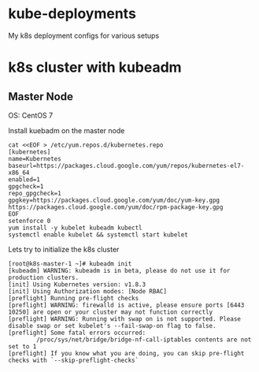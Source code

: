 # kube-deployments
My k8s deployment configs for various setups

# k8s cluster with kubeadm
## Master Node
OS: CentOS 7 

Install kuebadm on the master node
``` 
cat <<EOF > /etc/yum.repos.d/kubernetes.repo
[kubernetes]
name=Kubernetes
baseurl=https://packages.cloud.google.com/yum/repos/kubernetes-el7-x86_64
enabled=1
gpgcheck=1
repo_gpgcheck=1
gpgkey=https://packages.cloud.google.com/yum/doc/yum-key.gpg https://packages.cloud.google.com/yum/doc/rpm-package-key.gpg
EOF
setenforce 0
yum install -y kubelet kubeadm kubectl
systemctl enable kubelet && systemctl start kubelet 
```

Lets try to initialize the k8s cluster

```
[root@k8s-master-1 ~]# kubeadm init 
[kubeadm] WARNING: kubeadm is in beta, please do not use it for production clusters.
[init] Using Kubernetes version: v1.8.3
[init] Using Authorization modes: [Node RBAC]
[preflight] Running pre-flight checks
[preflight] WARNING: firewalld is active, please ensure ports [6443 10250] are open or your cluster may not function correctly
[preflight] WARNING: Running with swap on is not supported. Please disable swap or set kubelet's --fail-swap-on flag to false.
[preflight] Some fatal errors occurred:
        /proc/sys/net/bridge/bridge-nf-call-iptables contents are not set to 1
[preflight] If you know what you are doing, you can skip pre-flight checks with `--skip-preflight-checks`
```

